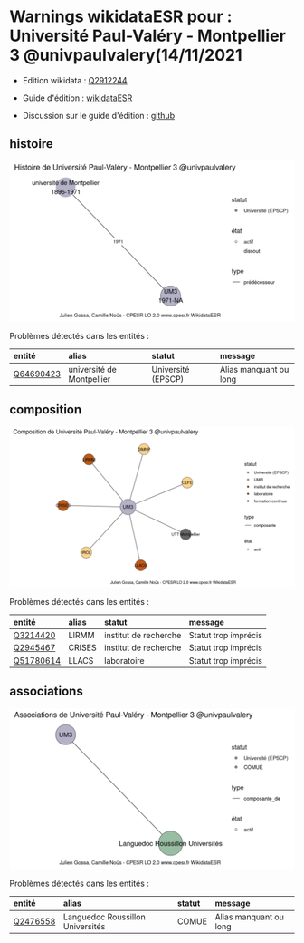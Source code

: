 Warnings wikidataESR pour : Université Paul-Valéry - Montpellier 3 @univpaulvalery(14/11/2021
================

- Edition wikidata : [Q2912244](https://www.wikidata.org/wiki/Q2912244)
- Guide d'édition : [wikidataESR](https://github.com/cpesr/wikidataESR/)

- Discussion sur le guide d'édition : [github](https://github.com/cpesr/wikidataESR/issues)



## histoire 

![Graphique non généré](Q2912244-histoire.png) 

Problèmes détectés dans les entités :

|entité                                               |alias                     |statut             |message                |
|:----------------------------------------------------|:-------------------------|:------------------|:----------------------|
|[Q64690423](https://www.wikidata.org/wiki/Q64690423) |université de Montpellier |Université (EPSCP) |Alias manquant ou long |

 



## composition 

![Graphique non généré](Q2912244-composition.png) 

Problèmes détectés dans les entités :

|entité                                               |alias  |statut                |message              |
|:----------------------------------------------------|:------|:---------------------|:--------------------|
|[Q3214420](https://www.wikidata.org/wiki/Q3214420)   |LIRMM  |institut de recherche |Statut trop imprécis |
|[Q2945467](https://www.wikidata.org/wiki/Q2945467)   |CRISES |institut de recherche |Statut trop imprécis |
|[Q51780614](https://www.wikidata.org/wiki/Q51780614) |LLACS  |laboratoire           |Statut trop imprécis |

 



## associations 

![Graphique non généré](Q2912244-associations.png) 

Problèmes détectés dans les entités :

|entité                                             |alias                            |statut |message                |
|:--------------------------------------------------|:--------------------------------|:------|:----------------------|
|[Q2476558](https://www.wikidata.org/wiki/Q2476558) |Languedoc Roussillon Universités |COMUE  |Alias manquant ou long |

 

